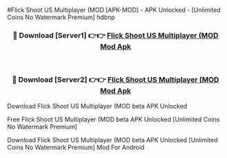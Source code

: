 #Flick Shoot US Multiplayer (MOD [APK-MOD] - APK Unlocked - [Unlimited Coins No Watermark Premium] hdbnp



<div align="center">

<h3>🔴 Download [Server1] 👉👉 <a href="https://momento.my/?title=Flick_Shoot_US_Multiplayer_(MOD">Flick Shoot US Multiplayer (MOD Mod Apk</a></h3><br>

<h3>🔴 Download [Server2] 👉👉 <a href="https://momento.my/?title=Flick_Shoot_US_Multiplayer_(MOD">Flick Shoot US Multiplayer (MOD Mod Apk</a></h3>
</div>



Download Flick Shoot US Multiplayer (MOD beta APK Unlocked

Free Flick Shoot US Multiplayer (MOD beta APK Unlocked [Unlimited Coins No Watermark Premium]

Download Flick Shoot US Multiplayer (MOD beta APK Unlocked [Unlimited Coins No Watermark Premium] Mod For Android
